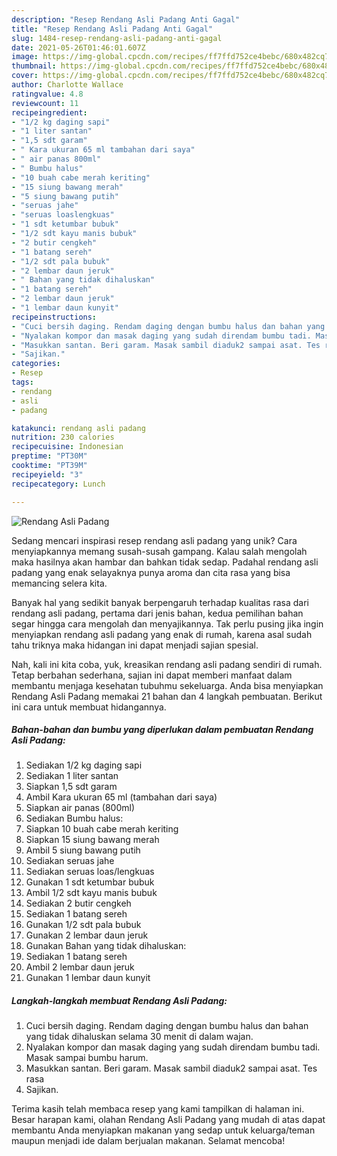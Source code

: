 ```yaml
---
description: "Resep Rendang Asli Padang Anti Gagal"
title: "Resep Rendang Asli Padang Anti Gagal"
slug: 1484-resep-rendang-asli-padang-anti-gagal
date: 2021-05-26T01:46:01.607Z
image: https://img-global.cpcdn.com/recipes/ff7ffd752ce4bebc/680x482cq70/rendang-asli-padang-foto-resep-utama.jpg
thumbnail: https://img-global.cpcdn.com/recipes/ff7ffd752ce4bebc/680x482cq70/rendang-asli-padang-foto-resep-utama.jpg
cover: https://img-global.cpcdn.com/recipes/ff7ffd752ce4bebc/680x482cq70/rendang-asli-padang-foto-resep-utama.jpg
author: Charlotte Wallace
ratingvalue: 4.8
reviewcount: 11
recipeingredient:
- "1/2 kg daging sapi"
- "1 liter santan"
- "1,5 sdt garam"
- " Kara ukuran 65 ml tambahan dari saya"
- " air panas 800ml"
- " Bumbu halus"
- "10 buah cabe merah keriting"
- "15 siung bawang merah"
- "5 siung bawang putih"
- "seruas jahe"
- "seruas loaslengkuas"
- "1 sdt ketumbar bubuk"
- "1/2 sdt kayu manis bubuk"
- "2 butir cengkeh"
- "1 batang sereh"
- "1/2 sdt pala bubuk"
- "2 lembar daun jeruk"
- " Bahan yang tidak dihaluskan"
- "1 batang sereh"
- "2 lembar daun jeruk"
- "1 lembar daun kunyit"
recipeinstructions:
- "Cuci bersih daging. Rendam daging dengan bumbu halus dan bahan yang tidak dihaluskan selama 30 menit di dalam wajan."
- "Nyalakan kompor dan masak daging yang sudah direndam bumbu tadi. Masak sampai bumbu harum."
- "Masukkan santan. Beri garam. Masak sambil diaduk2 sampai asat. Tes rasa"
- "Sajikan."
categories:
- Resep
tags:
- rendang
- asli
- padang

katakunci: rendang asli padang 
nutrition: 230 calories
recipecuisine: Indonesian
preptime: "PT30M"
cooktime: "PT39M"
recipeyield: "3"
recipecategory: Lunch

---
```



![Rendang Asli Padang](https://img-global.cpcdn.com/recipes/ff7ffd752ce4bebc/680x482cq70/rendang-asli-padang-foto-resep-utama.jpg)

Sedang mencari inspirasi resep rendang asli padang yang unik? Cara menyiapkannya memang susah-susah gampang. Kalau salah mengolah maka hasilnya akan hambar dan bahkan tidak sedap. Padahal rendang asli padang yang enak selayaknya punya aroma dan cita rasa yang bisa memancing selera kita.



Banyak hal yang sedikit banyak berpengaruh terhadap kualitas rasa dari rendang asli padang, pertama dari jenis bahan, kedua pemilihan bahan segar hingga cara mengolah dan menyajikannya. Tak perlu pusing jika ingin menyiapkan rendang asli padang yang enak di rumah, karena asal sudah tahu triknya maka hidangan ini dapat menjadi sajian spesial.


Nah, kali ini kita coba, yuk, kreasikan rendang asli padang sendiri di rumah. Tetap berbahan sederhana, sajian ini dapat memberi manfaat dalam membantu menjaga kesehatan tubuhmu sekeluarga. Anda bisa menyiapkan Rendang Asli Padang memakai 21 bahan dan 4 langkah pembuatan. Berikut ini cara untuk membuat hidangannya.

<!--inarticleads1-->

##### Bahan-bahan dan bumbu yang diperlukan dalam pembuatan Rendang Asli Padang:

1. Sediakan 1/2 kg daging sapi
1. Sediakan 1 liter santan
1. Siapkan 1,5 sdt garam
1. Ambil  Kara ukuran 65 ml (tambahan dari saya)
1. Siapkan  air panas (800ml)
1. Sediakan  Bumbu halus:
1. Siapkan 10 buah cabe merah keriting
1. Siapkan 15 siung bawang merah
1. Ambil 5 siung bawang putih
1. Sediakan seruas jahe
1. Sediakan seruas loas/lengkuas
1. Gunakan 1 sdt ketumbar bubuk
1. Ambil 1/2 sdt kayu manis bubuk
1. Sediakan 2 butir cengkeh
1. Sediakan 1 batang sereh
1. Gunakan 1/2 sdt pala bubuk
1. Gunakan 2 lembar daun jeruk
1. Gunakan  Bahan yang tidak dihaluskan:
1. Sediakan 1 batang sereh
1. Ambil 2 lembar daun jeruk
1. Gunakan 1 lembar daun kunyit




<!--inarticleads2-->

##### Langkah-langkah membuat Rendang Asli Padang:

1. Cuci bersih daging. Rendam daging dengan bumbu halus dan bahan yang tidak dihaluskan selama 30 menit di dalam wajan.
1. Nyalakan kompor dan masak daging yang sudah direndam bumbu tadi. Masak sampai bumbu harum.
1. Masukkan santan. Beri garam. Masak sambil diaduk2 sampai asat. Tes rasa
1. Sajikan.




Terima kasih telah membaca resep yang kami tampilkan di halaman ini. Besar harapan kami, olahan Rendang Asli Padang yang mudah di atas dapat membantu Anda menyiapkan makanan yang sedap untuk keluarga/teman maupun menjadi ide dalam berjualan makanan. Selamat mencoba!
